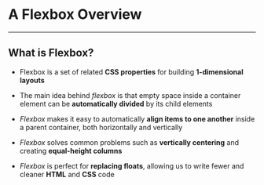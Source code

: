 # A Flexbox Overview

---

## What is Flexbox?

- Flexbox is a set of related **CSS properties** for building **1-dimensional layouts**

- The main idea behind _flexbox_ is that empty space inside a container element can be **automatically divided** by its child elements

- _Flexbox_ makes it easy to automatically **align items to one another** inside a parent container, both horizontally and vertically

- _Flexbox_ solves common problems such as **vertically centering** and creating **equal-height columns**

- _Flexbox_ is perfect for **replacing floats**, allowing us to write fewer and cleaner **HTML** and **CSS** code
